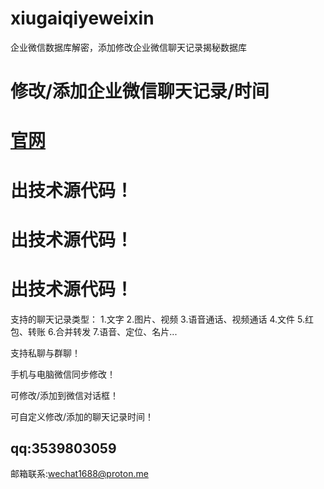 
# xiugaiqiyeweixin

企业微信数据库解密，添加修改企业微信聊天记录揭秘数据库


# 修改/添加企业微信聊天记录/时间
# [官网](https://xiugaiweixin.com)
# 出技术源代码！
# 出技术源代码！
# 出技术源代码！
支持的聊天记录类型：
1.文字
2.图片、视频
3.语音通话、视频通话
4.文件
5.红包、转账
6.合并转发
7.语音、定位、名片...

支持私聊与群聊！

手机与电脑微信同步修改！

可修改/添加到微信对话框！

可自定义修改/添加的聊天记录时间！

## qq:3539803059
邮箱联系:wechat1688@proton.me
